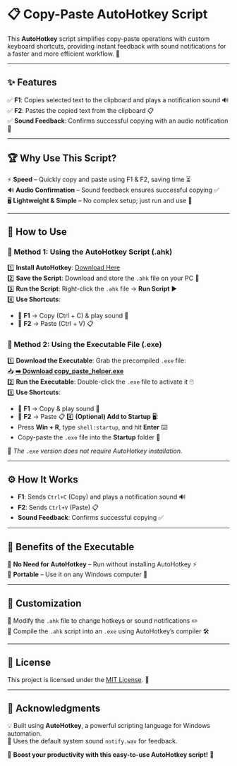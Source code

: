 # 📋 Copy-Paste AutoHotkey Script

This **AutoHotkey** script simplifies copy-paste operations with custom keyboard shortcuts, providing instant feedback with sound notifications for a faster and more efficient workflow. 🚀

---

## ✨ Features

✅ **F1**: Copies selected text to the clipboard and plays a notification sound 🔊  
✅ **F2**: Pastes the copied text from the clipboard 📋  
✅ **Sound Feedback**: Confirms successful copying with an audio notification 🎵

---

## 🏆 Why Use This Script?

⚡ **Speed** – Quickly copy and paste using F1 & F2, saving time ⏳  
🔊 **Audio Confirmation** – Sound feedback ensures successful copying ✅  
🖥 **Lightweight & Simple** – No complex setup; just run and use 🔧

---

## 🔧 How to Use

### 🔹 Method 1: Using the AutoHotkey Script (.ahk)

1️⃣ **Install AutoHotkey**: [Download Here](https://www.autohotkey.com/)  
2️⃣ **Save the Script**: Download and store the `.ahk` file on your PC 💾  
3️⃣ **Run the Script**: Right-click the `.ahk` file → **Run Script** ▶️  
4️⃣ **Use Shortcuts**:

- 🔹 **F1** → Copy (Ctrl + C) & play sound 🎵
- 🔹 **F2** → Paste (Ctrl + V) 📋

### 🔹 Method 2: Using the Executable File (.exe)

1️⃣ **Download the Executable**: Grab the precompiled `.exe` file:  
 📥 [**➡️ Download copy_paste_helper.exe**](https://github.com/shuaib-code/copy_paste_helper/raw/refs/heads/main/bin/copy_paste_helper.exe)  
2️⃣ **Run the Executable**: Double-click the `.exe` file to activate it 🖱️  
3️⃣ **Use Shortcuts**:

- 🔹 **F1** → Copy & play sound 🎵
- 🔹 **F2** → Paste 📋
  4️⃣ **(Optional) Add to Startup** 🖥️:
- Press **Win + R**, type `shell:startup`, and hit **Enter** ⌨️
- Copy-paste the `.exe` file into the **Startup** folder 🚀

🔹 _The `.exe` version does not require AutoHotkey installation._

---

## ⚙️ How It Works

- **F1**: Sends `Ctrl+C` (Copy) and plays a notification sound 🔊
- **F2**: Sends `Ctrl+V` (Paste) 📋
- **Sound Feedback**: Confirms successful copying ✅

---

## 🎯 Benefits of the Executable

🔹 **No Need for AutoHotkey** – Run without installing AutoHotkey ⚡  
🔹 **Portable** – Use it on any Windows computer 📂

---

## 🔄 Customization

🔹 Modify the `.ahk` file to change hotkeys or sound notifications ✏️  
🔹 Compile the `.ahk` script into an `.exe` using AutoHotkey’s compiler 🛠

---

## 📜 License

This project is licensed under the [MIT License](LICENSE). 📝

---

## 🙌 Acknowledgments

💡 Built using **AutoHotkey**, a powerful scripting language for Windows automation.  
🎵 Uses the default system sound `notify.wav` for feedback.

🚀 **Boost your productivity with this easy-to-use AutoHotkey script!** 🚀
